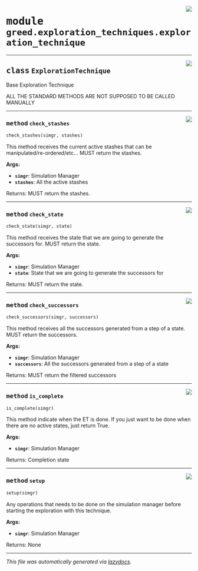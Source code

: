 <!-- markdownlint-disable -->

<a href="https://github.com/ucsb-seclab/greed/tree/main/greed/exploration_techniques/exploration_technique.py#L0"><img align="right" style="float:right;" src="https://img.shields.io/badge/-source-cccccc?style=flat-square"></a>

# <kbd>module</kbd> `greed.exploration_techniques.exploration_technique`






---

<a href="https://github.com/ucsb-seclab/greed/tree/main/greed/exploration_techniques/exploration_technique.py#L1"><img align="right" style="float:right;" src="https://img.shields.io/badge/-source-cccccc?style=flat-square"></a>

## <kbd>class</kbd> `ExplorationTechnique`
Base Exploration Technique 

ALL THE STANDARD METHODS ARE NOT SUPPOSED TO BE CALLED MANUALLY 




---

<a href="https://github.com/ucsb-seclab/greed/tree/main/greed/exploration_techniques/exploration_technique.py#L20"><img align="right" style="float:right;" src="https://img.shields.io/badge/-source-cccccc?style=flat-square"></a>

### <kbd>method</kbd> `check_stashes`

```python
check_stashes(simgr, stashes)
```

This method receives the current active stashes that can be manipulated/re-ordered/etc... MUST return the stashes. 



**Args:**
 
 - <b>`simgr`</b>:  Simulation Manager 
 - <b>`stashes`</b>:  All the active stashes 

Returns: MUST return the stashes. 

---

<a href="https://github.com/ucsb-seclab/greed/tree/main/greed/exploration_techniques/exploration_technique.py#L34"><img align="right" style="float:right;" src="https://img.shields.io/badge/-source-cccccc?style=flat-square"></a>

### <kbd>method</kbd> `check_state`

```python
check_state(simgr, state)
```

This method receives the state that we are going to generate the successors for. MUST return the state. 



**Args:**
 
 - <b>`simgr`</b>:  Simulation Manager 
 - <b>`state`</b>:  State that we are going to generate the successors for 

Returns: MUST return the state. 

---

<a href="https://github.com/ucsb-seclab/greed/tree/main/greed/exploration_techniques/exploration_technique.py#L48"><img align="right" style="float:right;" src="https://img.shields.io/badge/-source-cccccc?style=flat-square"></a>

### <kbd>method</kbd> `check_successors`

```python
check_successors(simgr, successors)
```

This method receives all the successors generated from a step of a state. MUST return the successors. 



**Args:**
 
 - <b>`simgr`</b>:  Simulation Manager 
 - <b>`successors`</b>:  All the successors generated from a step of a state 

Returns: MUST return the filtered successors 

---

<a href="https://github.com/ucsb-seclab/greed/tree/main/greed/exploration_techniques/exploration_technique.py#L62"><img align="right" style="float:right;" src="https://img.shields.io/badge/-source-cccccc?style=flat-square"></a>

### <kbd>method</kbd> `is_complete`

```python
is_complete(simgr)
```

This method indicate when the ET is done. If you just want to be done when there are no active states, just return True. 



**Args:**
 
 - <b>`simgr`</b>:  Simulation Manager 

Returns: Completion state 

---

<a href="https://github.com/ucsb-seclab/greed/tree/main/greed/exploration_techniques/exploration_technique.py#L7"><img align="right" style="float:right;" src="https://img.shields.io/badge/-source-cccccc?style=flat-square"></a>

### <kbd>method</kbd> `setup`

```python
setup(simgr)
```

Any operations that needs to be done on the simulation manager before starting the exploration with this technique. 



**Args:**
 
 - <b>`simgr`</b>:  Simulation Manager 

Returns: None 




---

_This file was automatically generated via [lazydocs](https://github.com/ml-tooling/lazydocs)._

